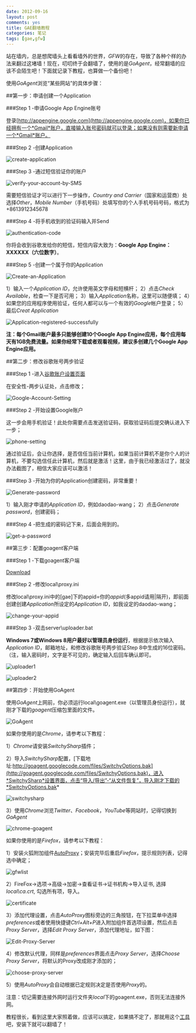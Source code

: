 ```yaml
---
date: 2012-09-16
layout: post
comments: yes
title: GAE翻墙教程
categories: 笔记
tags: [gae,gfw]
---
```


站在墙内，总是想爬墙头上看看墙外的世界，*GFW*的存在，导致了各种个样的办法来翻过这堵墙！现在，叨叨终于会翻墙了，使用的是*GoAgent*，经常翻墙的应该不会陌生吧！下面就记录下教程，也算做一个备份吧！

使用*GoAgent*浏览“某些网站”的具体步骤：

##第一步：申请创建一个Application

###Step 1 -申请Google App Engine账号

登录[http://appengine.google.com](http://appengine.google.com)，如果你已经拥有一个*Gmail*账户，直接输入账号密码就可以登录；如果没有则需要新申请一个*Gmail*账户。

###Step 2 -创建Application

![create-application](/uploads/2012/09/create-application.jpg)

###Step 3 -通过短信验证你的账户

![verify-your-account-by-SMS](/uploads/2012/09/verify-your-account-by-SMS.jpg)

需要短信验证才可以进行下一步操作，*Country and Carrier*（国家和运营商）处选择*Other*，*Mobile Number*（手机号码）处填写你的个人手机号码号码，格式为+8613912345678

###Step 4 -将手机收到的验证码输入并Send

![authentication-code](/uploads/2012/09/authentication-code.jpg)

你将会收到谷歌发给你的短信，短信内容大致为：**Google App Engine：XXXXXX（六位数字）**。

###Step 5 -创建一个属于你的Application

![Create-an-Application](/uploads/2012/09/Create-an-Application.jpg)

1）输入一个*Application ID*，允许使用英文字母和短横杆；
2）点击*Check Available*，检查一下是否可用；
3）输入*Application*名称，这里可以随便填；
4）如果您的应用程序使用验证，任何人都可以与一个有效的*Google*帐户登录；
5）最后*Creat Application*

![Application-registered-successfully](/uploads/2012/09/Application-registered-successfully.jpg)

**注：每个Gmail账户最多只能够创建10个Google App Engine应用，每个应用每天有1GB免费流量。如果你经常下载或者观看视频，建议多创建几个Google App Engine应用。**

##第二步：修改谷歌账号两步验证

###Step 1 -进入[谷歌账户设置页面](https://www.google.com/settings)

在安全性-两步认证处，点击修改；

![Google-Account-Setting](/uploads/2012/09/Google-Account-Setting.jpg)

###Step 2 -开始设置Google账户

这一步会用手机验证！此处你需要点击发送验证码，获取验证码后提交确认进入下一步；

![phone-setting](/uploads/2012/09/phone-setting.jpg)

通过验证后，会让你选择，是否信任当前计算机，如果当前计算机不是你个人的计算机，不要勾选信任此计算机，然后就是激活！这里，由于我已经激活过了，就没办法截图了，相信大家应该可以激活！

###Step 3 -开始为你的Application创建密码，非常重要！

![Generate-password](/uploads/2012/09/Generate-password.jpg)

1）输入刚才申请的*Application ID*，例如daodao-wang；
2）点击*Generate password*，创建密码；

###Step 4 -把生成的密码记下来，后面会用到的。

![get-a-password](/uploads/2012/09/get-a-password.jpg)

##第三步：配置goagent客户端

###Step 1 -下载goagent客户端

[Download](http://code.google.com/p/goagent/)

###Step 2 -修改local\proxy.ini

修改local\proxy.ini中的[gae]下的appid=你的*appid*(多appid请用|隔开)，即前面创建创建*Application*所设定的*Application ID*，如我设定的daodao-wang；

![change-your-appid](/uploads/2012/09/change-your-appid.jpg)

###Step 3 -双击server\uploader.bat

**Windows 7或Windows 8用户最好以管理员身份运行**，根据提示依次输入*Application ID*，邮箱地址，和修改谷歌账号两步验证Step 8中生成的16位密码。（注，输入密码时，文字是不可见的，确定输入后回车确认即可。

![uploader1](/uploads/2012/09/uploader1.jpg)

![uploader2](/uploads/2012/09/uploader2.jpg)

##第四步：开始使用GoAgent

使用*GoAgent*上网前，你必须运行local\goagent.exe（以管理员身份运行），就刚才下载的*goagent*压缩包里面的文件。

![GoAgent](/uploads/2012/09/GoAgent.jpg)

如果你使用的是*Chrome*，请参考以下教程：

1）*Chrome*请安装*SwitchySharp*插件；

2）导入*SwitchySharp*配置，[下载地址:http://goagent.googlecode.com/files/SwitchyOptions.bak](http://goagent.googlecode.com/files/SwitchyOptions.bak)，进入*SwitchySharp*设置界面，点击“导入/导出”-“从文件恢复”，导入刚才下载的*SwitchyOptions.bak*

![switchysharp](/uploads/2012/09/switchysharp.jpg)

3）使用*Chrome*浏览*Twitter*、*Facebook*，*YouTube*等网站时，记得切换到*GoAgent*

![chrome-goagent](/uploads/2012/09/chrome-goagent.jpg)

如果你使用的是*Firefox*，请参考以下教程：

1）安装火狐附加组件[AutoProxy](https://addons.mozilla.org/zh-cn/firefox/addon/autoproxy/)；安装完毕后重启*Firefox*，提示规则列表，记得选中确定；

![gfwlist](/uploads/2012/09/gfwlist.jpg)

2）FireFox->选项->高级->加密->查看证书->证书机构->导入证书, 选择*local\ca.crt*, 勾选所有项，导入。

![certificate](/uploads/2012/09/certificate.jpg)

3）添加代理设置，点击*AutoProxy*图标旁边的三角按钮，在下拉菜单中选择*preferences*或者使用快捷键*Ctrl+Alt+P*进入附加组件首选项设置，然后点击*Proxy Server*，选择*Edit Proxy Server*，添加代理地址，如下图：

![Edit-Proxy-Server](/uploads/2012/09/Edit-Proxy-Server.jpg)

4）修改默认代理，同样是*preferences*界面点击*Proxy Server*，选择*Choose Proxy Server*，将默认的Proxy改成刚才添加的；

![choose-proxy-server](/uploads/2012/09/choose-proxy-server.jpg)

5）使用*AutoProxy*会自动根据已定规则决定是否使用*Proxy*的。

注意：切记需要连接外网时运行文件夹*local*下的goagent.exe，否则无法连接外网。

教程很长，看到这里大家照着做，应该可以搞定，如果搞不定了，那就用这个[工具](https://code.google.com/p/icefox/)吧，安装下就可以翻墙了！